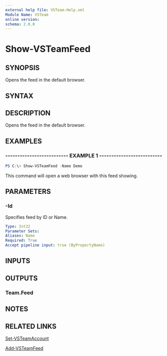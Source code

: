 ```yaml
---
external help file: VSTeam-Help.xml
Module Name: VSTeam
online version:
schema: 2.0.0
---
```


# Show-VSTeamFeed

## SYNOPSIS

Opens the feed in the default browser.

## SYNTAX

## DESCRIPTION

Opens the feed in the default browser.

## EXAMPLES

### -------------------------- EXAMPLE 1 --------------------------

```PowerShell
PS C:\> Show-VSTeamFeed -Name Demo
```

This command will open a web browser with this feed showing.

## PARAMETERS

### -Id

Specifies feed by ID or Name.

```yaml
Type: Int32
Parameter Sets:
Aliases: Name
Required: True
Accept pipeline input: true (ByPropertyName)
```

## INPUTS

## OUTPUTS

### Team.Feed

## NOTES

## RELATED LINKS

[Set-VSTeamAccount](Set-VSTeamAccount.md)

[Add-VSTeamFeed](Add-VSTeamFeed.md)

